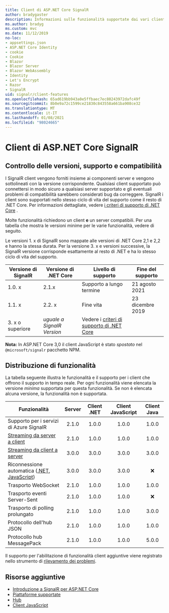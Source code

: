 ```yaml
---
title: Client di ASP.NET Core SignalR
author: bradygaster
description: Informazioni sulle funzionalità supportate dai vari client di ASP.NET Core SignalR .
ms.author: bradyg
ms.custom: mvc
ms.date: 11/12/2019
no-loc:
- appsettings.json
- ASP.NET Core Identity
- cookie
- Cookie
- Blazor
- Blazor Server
- Blazor WebAssembly
- Identity
- Let's Encrypt
- Razor
- SignalR
uid: signalr/client-features
ms.openlocfilehash: 65ad619bb943a0e5ffbaec7ec80243972dafc49f
ms.sourcegitcommit: 8b0e9a72c1599ce21830c843558a661ba908ce32
ms.translationtype: MT
ms.contentlocale: it-IT
ms.lasthandoff: 01/08/2021
ms.locfileid: "98024665"
---
```

# <a name="aspnet-core-no-locsignalr-clients"></a>Client di ASP.NET Core SignalR

## <a name="versioning-support-and-compatibility"></a>Controllo delle versioni, supporto e compatibilità

I SignalR client vengono forniti insieme ai componenti server e vengono sottolineati con la versione corrispondente. Qualsiasi client supportato può connettersi in modo sicuro a qualsiasi server supportato e gli eventuali problemi di compatibilità sarebbero considerati bug da correggere. SignalR i client sono supportati nello stesso ciclo di vita del supporto come il resto di .NET Core. Per informazioni dettagliate, vedere [i criteri di supporto di .NET Core](https://dotnet.microsoft.com/platform/support/policy/dotnet-core) .

Molte funzionalità richiedono un client **e** un server compatibili. Per una tabella che mostra le versioni minime per le varie funzionalità, vedere di seguito.

Le versioni 1. x di SignalR sono mappate alle versioni di .NET Core 2,1 e 2,2 e hanno la stessa durata. Per la versione 3. x e versioni successive, la SignalR versione corrisponde esattamente al resto di .NET e ha lo stesso ciclo di vita del supporto.

| Versione di SignalR | Versione di .NET Core | Livello di supporto | Fine del supporto |
| - | - | - | - |
| 1.0. x | 2.1.x | Supporto a lungo termine | 21 agosto 2021 |
| 1.1. x | 2.2. x | Fine vita | 23 dicembre 2019 |
| 3. x o superiore | *uguale a SignalR Version* | Vedere i [criteri di supporto di .NET Core](https://dotnet.microsoft.com/platform/support/policy/dotnet-core) |

**Nota:** In ASP.NET Core 3,0 il client JavaScript è stato *spostato* nel `@microsoft/signalr` pacchetto NPM.

## <a name="feature-distribution"></a>Distribuzione di funzionalità

La tabella seguente illustra le funzionalità e il supporto per i client che offrono il supporto in tempo reale. Per ogni funzionalità viene elencata la versione *minima* supportata per questa funzionalità. Se non è elencata alcuna versione, la funzionalità non è supportata.

| Funzionalità | Server | Client .NET | Client JavaScript | Client Java |
| ---- | :-: | :-: | :-: | :-: |
| Supporto per i servizi di Azure SignalR |2.1.0|1.0.0|1.0.0|1.0.0|
| [Streaming da server a client](xref:signalr/streaming)          |2.1.0|1.0.0|1.0.0|1.0.0|
| [Streaming da client a server](xref:signalr/streaming)          |3.0.0|3.0.0|3.0.0|3.0.0|
| Riconnessione automatica ([.NET](./dotnet-client.md?tabs=visual-studio&view=aspnetcore-3.0#handle-lost-connection), [JavaScript](./javascript-client.md?view=aspnetcore-3.0#reconnect-clients))          |3.0.0|3.0.0|3.0.0|❌|
| Trasporto WebSocket |2.1.0|1.0.0|1.0.0|1.0.0|
| Trasporto eventi Server-Sent |2.1.0|1.0.0|1.0.0|❌|
| Trasporto di polling prolungato |2.1.0|1.0.0|1.0.0|3.0.0|
| Protocollo dell'hub JSON |2.1.0|1.0.0|1.0.0|1.0.0|
| Protocollo hub MessagePack |2.1.0|1.0.0|1.0.0|5.0.0|

Il supporto per l'abilitazione di funzionalità client aggiuntive viene registrato nello strumento di [rilevamento dei problemi](https://github.com/dotnet/AspNetCore/issues).

## <a name="additional-resources"></a>Risorse aggiuntive

* [Introduzione a SignalR per ASP.NET Core](xref:tutorials/signalr)
* [Piattaforme supportate](xref:signalr/supported-platforms)
* [Hub](xref:signalr/hubs)
* [Client JavaScript](xref:signalr/javascript-client)